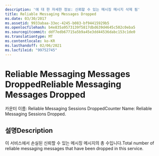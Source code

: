 ```yaml
---
description: '에 대 한 자세한 정보: 신뢰할 수 있는 메시징 메시지 삭제 됨'
title: Reliable Messaging Messages Dropped
ms.date: 03/30/2017
ms.assetid: 9933abaa-33ec-4245-b083-bf94415929b5
ms.openlocfilehash: b4e835a9573139f5817dbd639d4645c502c0eba5
ms.sourcegitcommit: ddf7edb67715a5b9a45e3dd44536dabc153c1de0
ms.translationtype: MT
ms.contentlocale: ko-KR
ms.lasthandoff: 02/06/2021
ms.locfileid: "99752745"
---
```

# <a name="reliable-messaging-messages-dropped"></a><span data-ttu-id="56a88-103">Reliable Messaging Messages Dropped</span><span class="sxs-lookup"><span data-stu-id="56a88-103">Reliable Messaging Messages Dropped</span></span>

<span data-ttu-id="56a88-104">카운터 이름: Reliable Messaging Sessions Dropped</span><span class="sxs-lookup"><span data-stu-id="56a88-104">Counter Name: Reliable Messaging Sessions Dropped.</span></span>  
  
## <a name="description"></a><span data-ttu-id="56a88-105">설명</span><span class="sxs-lookup"><span data-stu-id="56a88-105">Description</span></span>  

 <span data-ttu-id="56a88-106">이 서비스에서 손실된 신뢰할 수 있는 메시징 메시지의 총 수입니다.</span><span class="sxs-lookup"><span data-stu-id="56a88-106">Total number of reliable messaging messages that have been dropped in this service.</span></span>
